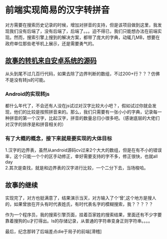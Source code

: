 前端实现简易的汉字转拼音
====
对方需要在搜索历史记录的时候，增加对拼音的支持，但是该项目做到这里，我发现我们没有后端了，没有后端了，后端了。。。迫不得已，我们只能想办法在前端实现。然而，搜索引擎上搜到的解决方案，都带了庞大的字典，动辄几MB，想要在政府单位那些老爷机上展示，还是需要勇气的。





[故事的转机来自安卓系统的源码](https://android.googlesource.com/platform/packages/providers/ContactsProvider/+/0c49720fb3d58e346739c2ccd56ed2b739249e07/src/com/android/providers/contacts/HanziToPinyin.java)
----
从头到尾不过几百行代码，如果去除了边界判断的数组，不过200+行？？？仿佛不是没有转js的可能。

### Android的实现转js ###
都什么年代了，不会还有人没在js试过对汉字比较大小吧？，假如试过你就会发现，他们的比较是按照拼音来的。那么，我们只需要有一张小小的字典，记录每一种拼音的第一个汉字，比起汉字，拼音的数量总归小很多吧。（感谢底层的大佬们对汉字的排序是和拼音相关的）

### 有了大概的概念，接下来就是要实现的大体目标 ###

1.汉字的边界表，虽然从android源码cv过来2个大大的数组，但是在有不小的错误率，这个只能一个个的区手动修正，幸好需要支持的字不多，修正很快，也就all day   
2.其次是查找，就是和边界表的汉字进行比较，一个二分下去，当场梭哈。

故事的继续
----
实现完了，对方也挺满意了，结果演示当天，对方输入了个‘曾’,这个地方是搜人的，如果曾放在开头有时代表姓氏，有时代表名字的模糊搜索，我？？？？？

作为一个程序员，我的搜索引擎页面，挂着百家姓的搜索结果，里面还有不少字要靠着搜狗的u才打得出。ls的存储记录，从普通的字符串变身正则字符串。。。。

最后，纪念那转了后端差点die于局子的前端[滑稽]